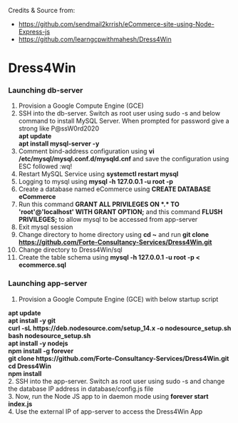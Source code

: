 Credits & Source from: 

- https://github.com/sendmail2krrish/eCommerce-site-using-Node-Express-js
- https://github.com/learngcpwithmahesh/Dress4Win


# Dress4Win

### Launching db-server
1. Provision a Google Compute Engine (GCE) <br/>
2. SSH into the db-server. Switch as root user using sudo -s and below command to install MySQL Server. When prompted for password give a strong like P@ssW0rd2020 <br/>
<b>apt update</b> <br/>
<b>apt install mysql-server -y</b> <br/>
3. Comment bind-address configuration using <b> vi /etc/mysql/mysql.conf.d/mysqld.cnf </b> and save the configuration using ESC followed :wq! <br/>
4. Restart MySQL Service using <b>systemctl restart mysql</b> <br/>
5. Logging to mysql using <b>mysql -h 127.0.0.1 -u root -p</b>  <br/>
6. Create a database named eCommerce using <b>CREATE DATABASE eCommerce </b> <br/>
7. Run this command <b>GRANT ALL PRIVILEGES ON \*.\* TO 'root'@'localhost' WITH GRANT OPTION;</b> and this command <b>FLUSH PRIVILEGES;</b> to allow mysql to be accessed from app-server <br/>
7. Exit mysql session <br/>
8. Change directory to home directory using <b>cd ~</b> and run <b> git clone https://github.com/Forte-Consultancy-Services/Dress4Win.git </b>  <br/>
9. Change directory to Dress4Win/sql <br/>
10. Create the table schema using <b> mysql -h 127.0.0.1 -u root -p < ecommerce.sql </b> <br/>
 
### Launching app-server
1. Provision a Google Compute Engine (GCE) with below startup script <br/>
<b>
apt update <br/>
apt install -y git <br/>
curl -sL https://deb.nodesource.com/setup_14.x -o nodesource_setup.sh <br/>
bash nodesource_setup.sh <br/>
apt install -y nodejs <br/>
npm install -g forever <br/>
git clone https://github.com/Forte-Consultancy-Services/Dress4Win.git <br/>
cd Dress4Win <br/>
npm install <br/>
</b>
2. SSH into the app-server. Switch as root user using sudo -s and change the database IP address in database/config.js file <br/>
3. Now, run the Node JS app to in daemon mode using <b>forever start index.js </b> <br/>
4. Use the external IP of app-server to access the Dress4Win App <br/>
